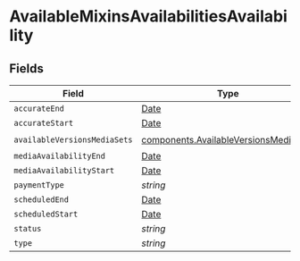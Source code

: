 # AvailableMixinsAvailabilitiesAvailability


## Fields

| Field                                                                                          | Type                                                                                           | Required                                                                                       | Description                                                                                    |
| ---------------------------------------------------------------------------------------------- | ---------------------------------------------------------------------------------------------- | ---------------------------------------------------------------------------------------------- | ---------------------------------------------------------------------------------------------- |
| `accurateEnd`                                                                                  | [Date](https://developer.mozilla.org/en-US/docs/Web/JavaScript/Reference/Global_Objects/Date)  | :heavy_minus_sign:                                                                             | N/A                                                                                            |
| `accurateStart`                                                                                | [Date](https://developer.mozilla.org/en-US/docs/Web/JavaScript/Reference/Global_Objects/Date)  | :heavy_minus_sign:                                                                             | N/A                                                                                            |
| `availableVersionsMediaSets`                                                                   | [components.AvailableVersionsMediaSets](../../models/components/availableversionsmediasets.md) | :heavy_check_mark:                                                                             | N/A                                                                                            |
| `mediaAvailabilityEnd`                                                                         | [Date](https://developer.mozilla.org/en-US/docs/Web/JavaScript/Reference/Global_Objects/Date)  | :heavy_minus_sign:                                                                             | N/A                                                                                            |
| `mediaAvailabilityStart`                                                                       | [Date](https://developer.mozilla.org/en-US/docs/Web/JavaScript/Reference/Global_Objects/Date)  | :heavy_minus_sign:                                                                             | N/A                                                                                            |
| `paymentType`                                                                                  | *string*                                                                                       | :heavy_minus_sign:                                                                             | N/A                                                                                            |
| `scheduledEnd`                                                                                 | [Date](https://developer.mozilla.org/en-US/docs/Web/JavaScript/Reference/Global_Objects/Date)  | :heavy_minus_sign:                                                                             | N/A                                                                                            |
| `scheduledStart`                                                                               | [Date](https://developer.mozilla.org/en-US/docs/Web/JavaScript/Reference/Global_Objects/Date)  | :heavy_minus_sign:                                                                             | N/A                                                                                            |
| `status`                                                                                       | *string*                                                                                       | :heavy_minus_sign:                                                                             | N/A                                                                                            |
| `type`                                                                                         | *string*                                                                                       | :heavy_minus_sign:                                                                             | N/A                                                                                            |